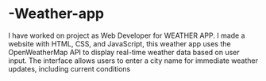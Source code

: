 # -Weather-app
I have worked on project as Web Developer for WEATHER APP. I made a website with HTML, CSS, and JavaScript, this weather app uses the OpenWeatherMap API to display real-time weather data based on user input. The interface allows users to enter a city name for immediate weather updates, including current conditions
